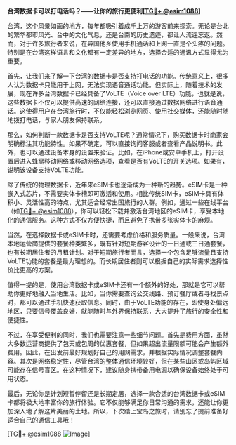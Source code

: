 **台湾数据卡可以打电话吗？——让你的旅行更便利[[TG💪+ @esim1088](https://t.me/s/esim1088)]**

台湾，这个风景如画的地方，每年都吸引着成千上万的游客前来探索。无论是台北的繁华都市风光、台中的文化气息，还是台南的历史遗迹，都让人流连忘返。然而，对于许多旅行者来说，在异国他乡使用手机通话和上网一直是个头疼的问题。特别是在台湾这样语言和文化都有一定差异的地方，选择合适的通讯方式显得尤为重要。

首先，让我们来了解一下台湾的数据卡是否支持打电话的功能。传统意义上，很多人认为数据卡只能用于上网，无法实现语音通话功能。但实际上，随着技术的发展，现在许多台湾数据卡已经具备了VoLTE（Voice over LTE）功能，也就是说，这些数据卡不仅可以提供高速的网络连接，还可以直接通过数据网络进行语音通话。这使得用户在台湾旅行时，不仅能轻松浏览网页、使用社交媒体，还能随时随地拨打电话，与家人朋友保持联系。

那么，如何判断一款数据卡是否支持VoLTE呢？通常情况下，购买数据卡时商家会明确标注其功能特性。如果不确定，可以直接询问客服或者查看产品说明书。此外，也可以通过设备本身的设置来验证。比如，在iPhone或安卓手机上，打开设置后进入蜂窝移动网络或移动网络选项，查看是否有VoLTE的开关选项。如果有，说明该设备支持VoLTE功能。

除了传统的物理数据卡，近年来eSIM卡也逐渐成为一种新的趋势。eSIM卡是一种嵌入式芯片，不需要实体卡槽即可激活和使用。相比传统SIM卡，eSIM卡具有体积小、灵活性高的特点，尤其适合经常出国旅行的人群。例如，通过一些在线平台（如[TG💪+ @esim1088](https://t.me/s/esim1088)），你可以轻松下载并激活台湾地区的eSIM卡，享受本地化的通信服务。这种方式不仅方便快捷，而且避免了携带多张实体卡的麻烦。

当然，在选择数据卡或eSIM卡时，还需要考虑价格和服务质量。一般来说，台湾本地运营商提供的套餐种类繁多，既有针对短期游客设计的一日通或三日通套餐，也有长期居住者的月租计划。对于短期旅行者而言，选择一个包含足够流量且支持VoLTE功能的套餐是最为理想的。而长期居住者则可以根据自己的实际需求选择性价比更高的方案。

值得一提的是，使用台湾数据卡或eSIM卡还有一个额外的好处，那就是它可以帮助你更好地融入当地生活。比如，当你需要查询公交线路、预订餐厅或者寻找景点时，都可以通过手机快速获取信息。同时，由于VoLTE功能的存在，即使身处偏远地区，只要信号覆盖良好，就能随时与外界保持联系，大大提升了旅行的安全性和便捷性。

不过，在享受便利的同时，我们也需要注意一些细节问题。首先是费用方面，虽然大多数运营商提供了包天或包周的优惠套餐，但如果超出流量限额可能会产生额外费用。因此，在出发前最好规划好自己的用网需求，并根据实际情况调整套餐内容。其次是网络稳定性，尽管台湾的整体通信环境较好，但在某些山区或岛屿区域可能存在信号盲区。在这种情况下，建议随身携带备用电源以确保设备始终处于可用状态。

最后，无论你是计划短暂停留还是长期定居，选择一款合适的台湾数据卡或eSIM卡都将极大地丰富你的旅行体验。它不仅能够满足你日常沟通的需求，还能让你更加深入地了解这片美丽的土地。所以，下次踏上宝岛之旅时，请别忘了提前准备好适合自己的通信工具哦！

[[TG💪+ @esim1088](https://t.me/s/esim1088) ![Image](https://i.postimg.cc/4NQfJmqS/Snipaste-2025-05-13-00-14-12.png)]